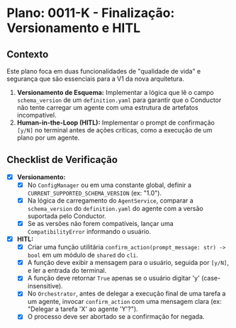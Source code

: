 # Plano: 0011-K - Finalização: Versionamento e HITL

## Contexto

Este plano foca em duas funcionalidades de "qualidade de vida" e segurança que são essenciais para a V1 da nova arquitetura.

1.  **Versionamento de Esquema:** Implementar a lógica que lê o campo `schema_version` de um `definition.yaml` para garantir que o Conductor não tente carregar um agente com uma estrutura de artefatos incompatível.
2.  **Human-in-the-Loop (HITL):** Implementar o prompt de confirmação `[y/N]` no terminal antes de ações críticas, como a execução de um plano por um agente.

## Checklist de Verificação

- [x] **Versionamento:**
    - [x] No `ConfigManager` ou em uma constante global, definir a `CURRENT_SUPPORTED_SCHEMA_VERSION` (ex: "1.0").
    - [x] Na lógica de carregamento do `AgentService`, comparar a `schema_version` do `definition.yaml` do agente com a versão suportada pelo Conductor.
    - [x] Se as versões não forem compatíveis, lançar uma `CompatibilityError` informando o usuário.
- [x] **HITL:**
    - [x] Criar uma função utilitária `confirm_action(prompt_message: str) -> bool` em um módulo de `shared` do `cli`.
    - [x] A função deve exibir a mensagem para o usuário, seguida por `[y/N]`, e ler a entrada do terminal.
    - [x] A função deve retornar `True` apenas se o usuário digitar 'y' (case-insensitive).
    - [x] No `Orchestrator`, antes de delegar a execução final de uma tarefa a um agente, invocar `confirm_action` com uma mensagem clara (ex: "Delegar a tarefa 'X' ao agente 'Y'?").
    - [x] O processo deve ser abortado se a confirmação for negada.
